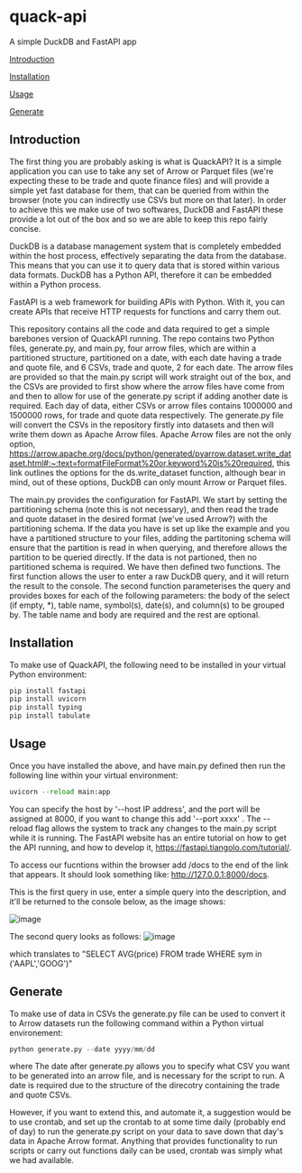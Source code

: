 # quack-api
A simple DuckDB and FastAPI app

[Introduction](#introduction)

[Installation](#installation)

[Usage](#usage)

[Generate](#generate)

## Introduction ##
The first thing you are probably asking is what is QuackAPI? It is a simple application you can use to take any set of Arrow or Parquet files (we're expecting these to be trade and quote finance files) and will provide a simple yet fast database for them, that can be queried from within the browser (note you can indirectly use CSVs but more on that later). In order to achieve this we make use of two softwares, DuckDB and FastAPI these provide a lot out of the box and so we are able to keep this repo fairly concise.  

DuckDB is a database management system that is completely embedded within the host process, effectively separating the data from the database. This means that you can use it to query data that is stored within various data formats. DuckDB has a Python API, therefore it can be embedded within a Python process.

FastAPI is a web framework for building APIs with Python. With it, you can create APIs that receive HTTP requests for functions and carry them out.

This repository contains all the code and data required to get a simple barebones version of QuackAPI running. The repo contains two Python files, generate.py, and main.py, four arrow files, which are within a partitioned structure, partitioned on a date, with each date having a trade and quote file, and 6 CSVs, trade and quote, 2 for each date. The arrow files are provided so that the main.py script will work straight out of the box, and the CSVs are provided to first show where the arrow files have come from and then to allow for use of the generate.py script if adding another date is required. Each day of data, either CSVs or arrow files contains 1000000 and 1500000 rows, for trade and quote data respectively.  The generate.py file will convert the CSVs in the repository firstly into datasets and then will write them down as Apache Arrow files. Apache Arrow files are not the only option, https://arrow.apache.org/docs/python/generated/pyarrow.dataset.write_dataset.html#:~:text=formatFileFormat%20or,keyword%20is%20required, this link outlines the options for the ds.write_dataset function, although bear in mind, out of these options, DuckDB can only mount Arrow or Parquet files. 

The main.py provides the configuration for FastAPI. We start by setting the partitioning schema (note this is not necessary), and then read the trade and quote dataset in the desired format (we've used Arrow?) with the partitioning schema. If the data you have is set up like the example and you have a partitioned structure to your files, adding the partitoning schema will ensure that the partition is read in when querying, and therefore allows the partition to be queried directly. If the data is not partioned, then no partitioned schema is required. We have then defined two functions. The first function allows the user to enter a raw DuckDB query, and it will return the result to the console. The second function parameterises the query and provides boxes for each of the following parameters: the body of the select (if empty, *), table name, symbol(s), date(s), and column(s) to be grouped by.  The table name and body are required and the rest are optional.

## Installation ##
To make use of QuackAPI, the following need to be installed in your virtual Python environment:

```python
pip install fastapi
pip install uvicorn
pip install typing
pip install tabulate
```

## Usage ##
Once you have installed the above, and have main.py defined then run the following line within your virtual environment:
```python
uvicorn --reload main:app
```
You can specify the host by '--host IP address', and the port will be assigned at 8000, if you want to change this add '--port xxxx' . The --reload flag allows the system to track any changes to the main.py script while it is running. The FastAPI website has an entire tutorial on how to get the API running, and how to develop it, https://fastapi.tiangolo.com/tutorial/.

To access our fucntions within the browser add /docs to the end of the link that appears. It should look something like: http://127.0.0.1:8000/docs.

This is the first query in use, enter a simple query into the description, and it'll be returned to the console below, as the image shows:

![image](https://github.com/DataIntellectTech/quack-api/assets/131150806/66f0e63a-5a4d-4a78-8228-6d177f366081)

The second query looks as follows:
![image](https://github.com/DataIntellectTech/quack-api/assets/131150806/cd006a7d-b7ce-48f1-a510-8a36cbfd6ec8)

which translates to "SELECT AVG(price) FROM trade WHERE sym in ('AAPL','GOOG')"

## Generate ##
To make use of data in CSVs the generate.py file can be used to convert it to Arrow datasets run the following command within a Python virtual environement:
```python
python generate.py --date yyyy/mm/dd
```
where 
The date after generate.py allows you to specify what CSV you want to be generated into an arrow file, and is necessary for the script to run. A date is required due to the structure of the direcotry containing the trade and quote CSVs.  

However, if you want to extend this, and automate it, a suggestion would be to use crontab, and set up the crontab to at some time daily (probably end of day) to run the generate.py script on your data to save down that day's data in Apache Arrow format. Anything that provides functionality to run scripts or carry out functions daily can be used, crontab was simply what we had available. 





